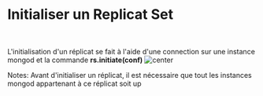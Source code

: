 <!-- .slide-->
# Initialiser un Replicat Set
<br>

L'initialisation d'un réplicat se fait à l'aide d'une connection sur une instance mongod et la commande <b>rs.initiate(conf)</b>
![center](assets/images/school/replication/configuration-replicat.png)

Notes:
Avant d'initialiser un réplicat, il est nécessaire que tout les instances mongod appartenant à ce réplicat soit up
